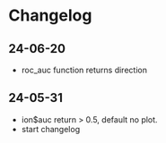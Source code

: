 # Changelog

## 24-06-20

- roc_auc function returns direction 

## 24-05-31

- ion$auc return > 0.5, default no plot.
- start changelog
